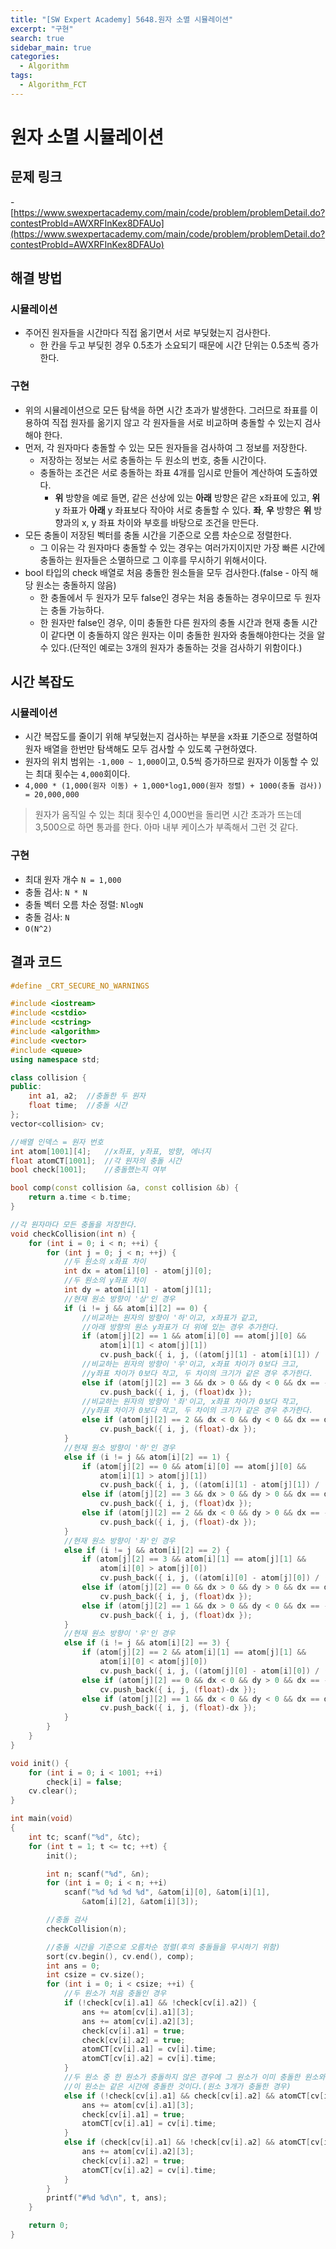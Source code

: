 ```yaml
---
title: "[SW Expert Academy] 5648.원자 소멸 시뮬레이션"
excerpt: "구현"
search: true
sidebar_main: true
categories:
  - Algorithm
tags:
  - Algorithm_FCT
---
```


# 원자 소멸 시뮬레이션

## 문제 링크
-[https://www.swexpertacademy.com/main/code/problem/problemDetail.do?contestProbId=AWXRFInKex8DFAUo](https://www.swexpertacademy.com/main/code/problem/problemDetail.do?contestProbId=AWXRFInKex8DFAUo)

## 해결 방법
### 시뮬레이션
- 주어진 원자들을 시간마다 직접 옮기면서 서로 부딪혔는지 검사한다.
  - 한 칸을 두고 부딪힌 경우 0.5초가 소요되기 때문에 시간 단위는 0.5초씩 증가한다.
### 구현
- 위의 시뮬레이션으로 모든 탐색을 하면 시간 초과가 발생한다. 그러므로 좌표를 이용하여 직접 원자를 옮기지 않고 각 원자들을 서로 비교하며 충돌할 수 있는지 검사해야 한다.
- 먼저, 각 원자마다 충돌할 수 있는 모든 원자들을 검사하여 그 정보를 저장한다.
  - 저장하는 정보는 서로 충돌하는 두 원소의 번호, 충돌 시간이다.
  - 충돌하는 조건은 서로 충돌하는 좌표 4개를 임시로 만들어 계산하여 도출하였다.
    - **위** 방향을 예로 들면, 같은 선상에 있는 **아래** 방향은 같은 x좌표에 있고, **위** y 좌표가 **아래** y 좌표보다 작아야 서로 충돌할 수 있다. **좌**, **우** 방향은 **위** 방향과의 x, y 좌표 차이와 부호를 바탕으로 조건을 만든다.
- 모든 충돌이 저장된 벡터를 충돌 시간을 기준으로 오름 차순으로 정렬한다.
  - 그 이유는 각 원자마다 충돌할 수 있는 경우는 여러가지이지만 가장 빠른 시간에 충돌하는 원자들은 소멸하므로 그 이후를 무시하기 위해서이다.
- bool 타입의 check 배열로 처음 충돌한 원소들을 모두 검사한다.(false - 아직 해당 원소는 충돌하지 않음)
  - 한 충돌에서 두 원자가 모두 false인 경우는 처음 충돌하는 경우이므로 두 원자는 충돌 가능하다.
  - 한 원자만 false인 경우, 이미 충돌한 다른 원자의 충돌 시간과 현재 충돌 시간이 같다면 이 충돌하지 않은 원자는 이미 충돌한 원자와 충돌해야한다는 것을 알 수 있다.(단적인 예로는 3개의 원자가 충돌하는 것을 검사하기 위함이다.)

## 시간 복잡도
### 시뮬레이션
- 시간 복잡도를 줄이기 위해 부딪혔는지 검사하는 부분을 x좌표 기준으로 정렬하여 원자 배열을 한번만 탐색해도 모두 검사할 수 있도록 구현하였다.
- 원자의 위치 범위는 ```-1,000 ~ 1,000```이고, 0.5씩 증가하므로 원자가 이동할 수 있는 최대 횟수는 ```4,000```회이다.
- ```4,000 * (1,000(원자 이동) + 1,000*log1,000(원자 정렬) + 1000(충돌 검사)) = 20,000,000```

> 원자가 움직일 수 있는 최대 횟수인 4,000번을 돌리면 시간 초과가 뜨는데 3,500으로 하면 통과를 한다. 아마 내부 케이스가 부족해서 그런 것 같다.

### 구현
- 최대 원자 개수 ```N = 1,000```
- 충돌 검사: ```N * N```
- 충돌 벡터 오름 차순 정렬: ```NlogN```
- 충돌 검사: ```N```
- ```O(N^2)```

## 결과 코드

```cpp
#define _CRT_SECURE_NO_WARNINGS

#include <iostream>
#include <cstdio>
#include <cstring>
#include <algorithm>
#include <vector>
#include <queue>
using namespace std;

class collision {
public:
	int a1, a2;  //충돌한 두 원자
	float time;  //충돌 시간
};
vector<collision> cv;

//배열 인덱스 = 원자 번호
int atom[1001][4];   //x좌표, y좌표, 방향, 에너지
float atomCT[1001];  //각 원자의 충돌 시간
bool check[1001];    //충돌했는지 여부

bool comp(const collision &a, const collision &b) {
	return a.time < b.time;
}

//각 원자마다 모든 충돌을 저장한다.
void checkCollision(int n) {
	for (int i = 0; i < n; ++i) {
		for (int j = 0; j < n; ++j) {
			//두 원소의 x좌표 차이
			int dx = atom[i][0] - atom[j][0];
			//두 원소의 y좌표 차이
			int dy = atom[i][1] - atom[j][1];
			//현재 원소 방향이 '상'인 경우
			if (i != j && atom[i][2] == 0) {
				//비교하는 원자의 방향이 '하'이고, x좌표가 같고,
				//아래 방향의 원소 y좌표가 더 위에 있는 경우 추가한다.
				if (atom[j][2] == 1 && atom[i][0] == atom[j][0] &&
					atom[i][1] < atom[j][1])
					cv.push_back({ i, j, ((atom[j][1] - atom[i][1]) / (float)2) });
				//비교하는 원자의 방향이 '우'이고, x좌표 차이가 0보다 크고,
				//y좌표 차이가 0보다 작고, 두 차이의 크기가 같은 경우 추가한다.
				else if (atom[j][2] == 3 && dx > 0 && dy < 0 && dx == -dy)
					cv.push_back({ i, j, (float)dx });
				//비교하는 원자의 방향이 '좌'이고, x좌표 차이가 0보다 작고,
				//y좌표 차이가 0보다 작고, 두 차이의 크기가 같은 경우 추가한다.
				else if (atom[j][2] == 2 && dx < 0 && dy < 0 && dx == dy)
					cv.push_back({ i, j, (float)-dx });
			}
			//현재 원소 방향이 '하'인 경우
			else if (i != j && atom[i][2] == 1) {
				if (atom[j][2] == 0 && atom[i][0] == atom[j][0] &&
					atom[i][1] > atom[j][1])
					cv.push_back({ i, j, ((atom[i][1] - atom[j][1]) / (float)2) });
				else if (atom[j][2] == 3 && dx > 0 && dy > 0 && dx == dy)
					cv.push_back({ i, j, (float)dx });
				else if (atom[j][2] == 2 && dx < 0 && dy > 0 && dx == -dy)
					cv.push_back({ i, j, (float)-dx });
			}
			//현재 원소 방향이 '좌'인 경우
			else if (i != j && atom[i][2] == 2) {
				if (atom[j][2] == 3 && atom[i][1] == atom[j][1] &&
					atom[i][0] > atom[j][0])
					cv.push_back({ i, j, ((atom[i][0] - atom[j][0]) / (float)2) });
				else if (atom[j][2] == 0 && dx > 0 && dy > 0 && dx == dy)
					cv.push_back({ i, j, (float)dx });
				else if (atom[j][2] == 1 && dx > 0 && dy < 0 && dx == -dy)
					cv.push_back({ i, j, (float)dx });
			}
			//현재 원소 방향이 '우'인 경우
			else if (i != j && atom[i][2] == 3) {
				if (atom[j][2] == 2 && atom[i][1] == atom[j][1] &&
					atom[i][0] < atom[j][0])
					cv.push_back({ i, j, ((atom[j][0] - atom[i][0]) / (float)2) });
				else if (atom[j][2] == 0 && dx < 0 && dy > 0 && dx == -dy)
					cv.push_back({ i, j, (float)-dx });
				else if (atom[j][2] == 1 && dx < 0 && dy < 0 && dx == dy)
					cv.push_back({ i, j, (float)-dx });
			}
		}
	}
}

void init() {
	for (int i = 0; i < 1001; ++i)
		check[i] = false;
	cv.clear();
}

int main(void)
{
	int tc; scanf("%d", &tc);
	for (int t = 1; t <= tc; ++t) {
		init();

		int n; scanf("%d", &n);
		for (int i = 0; i < n; ++i)
			scanf("%d %d %d %d", &atom[i][0], &atom[i][1],
				&atom[i][2], &atom[i][3]);

		//충돌 검사
		checkCollision(n);

		//충돌 시간을 기준으로 오름차순 정렬(후의 충돌들을 무시하기 위함)
		sort(cv.begin(), cv.end(), comp);
		int ans = 0;
		int csize = cv.size();
		for (int i = 0; i < csize; ++i) {
			//두 원소가 처음 충돌인 경우
			if (!check[cv[i].a1] && !check[cv[i].a2]) {
				ans += atom[cv[i].a1][3];
				ans += atom[cv[i].a2][3];
				check[cv[i].a1] = true;
				check[cv[i].a2] = true;
				atomCT[cv[i].a1] = cv[i].time;
				atomCT[cv[i].a2] = cv[i].time;
			}
			//두 원소 중 한 원소가 충돌하지 않은 경우에 그 원소가 이미 충돌한 원소와 충돌 시간이 같다면
			//이 원소는 같은 시간에 충돌한 것이다.(원소 3개가 충돌한 경우)
			else if (!check[cv[i].a1] && check[cv[i].a2] && atomCT[cv[i].a2] == cv[i].time) {
				ans += atom[cv[i].a1][3];
				check[cv[i].a1] = true;
				atomCT[cv[i].a1] = cv[i].time;
			}
			else if (check[cv[i].a1] && !check[cv[i].a2] && atomCT[cv[i].a1] == cv[i].time) {
				ans += atom[cv[i].a2][3];
				check[cv[i].a2] = true;
				atomCT[cv[i].a2] = cv[i].time;
			}
		}
		printf("#%d %d\n", t, ans);
	}

	return 0;
}
```
